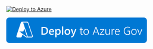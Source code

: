 

[![Deploy to Azure](https://aka.ms/deploytoazurebutton)](https://portal.azure.com/#create/Microsoft.Template/uri/https%3A%2F%2Fraw.githubusercontent.com%2FUSDC-ORG%2FMCU-Identity%2Fmaster%2Fazuredeploy.json)

[![Deploy to Azure](https://raw.githubusercontent.com/Azure/azure-quickstart-templates/master/1-CONTRIBUTION-GUIDE/images/deploytoazuregov.svg)](https://portal.azure.us/#create/Microsoft.Template/uri/https%3A%2F%2Fraw.githubusercontent.com%2FUSDC-ORG%2FMCU-Identity%2Fmaster%2Fazuredeploy.json)
